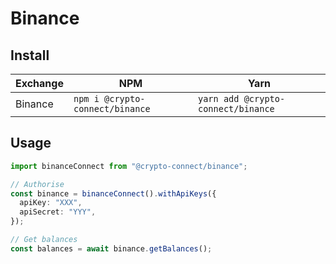 # Binance

## Install

| Exchange | NPM                             | Yarn                               |
| -------- | ------------------------------- | ---------------------------------- |
| Binance  | `npm i @crypto-connect/binance` | `yarn add @crypto-connect/binance` |

## Usage

```ts
import binanceConnect from "@crypto-connect/binance";

// Authorise
const binance = binanceConnect().withApiKeys({
  apiKey: "XXX",
  apiSecret: "YYY",
});

// Get balances
const balances = await binance.getBalances();
```
